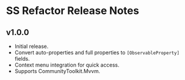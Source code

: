# SS Refactor Release Notes

## v1.0.0
- Initial release.
- Convert auto-properties and full properties to `[ObservableProperty]` fields.
- Context menu integration for quick access.
- Supports CommunityToolkit.Mvvm.
